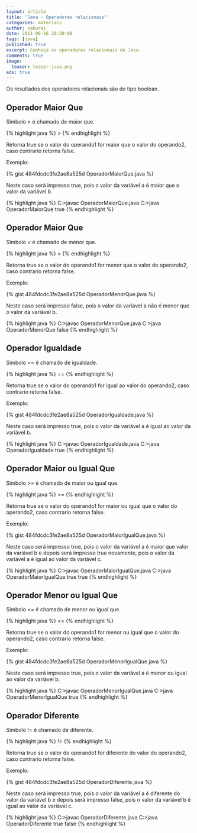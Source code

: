 ```yaml
---
layout: article
title: "Java - Operadores relacionais"
categories: materiais
author: sakurai
date: 2011-06-16 20:30:00
tags: [java]
published: true
excerpt: Conheça os operadores relacionais do Java.
comments: true
image:
  teaser: teaser-java.png
ads: true
---
```


Os resultados dos operadores relacionais são do tipo boolean.

## Operador Maior Que

Símbolo > é chamado de maior que.

{% highlight java %}
<operando1> > <operando2>
{% endhighlight %}

Retorna true se o valor do operando1 for maior que o valor do operando2, caso contrario retorna false.

Exemplo:

{% gist 484fdcdc3fe2ae8a525d OperadorMaiorQue.java %}

Neste caso será impresso true, pois o valor da variável a é maior que o valor da variável b.

{% highlight java %}
C:\>javac OperadorMaiorQue.java
C:\>java OperadorMaiorQue
true
{% endhighlight %}

## Operador Maior Que

Símbolo < é chamado de menor que.

{% highlight java %}
<operando1> < <operando2>
{% endhighlight %}

Retorna true se o valor do operando1 for menor que o valor do operando2, caso contrario retorna false.

Exemplo:

{% gist 484fdcdc3fe2ae8a525d OperadorMenorQue.java %}

Neste caso será impresso false, pois o valor da variável a não é menor que o valor da variável b.

{% highlight java %}
C:\>javac OperadorMenorQue.java
C:\>java OperadorMenorQue
false
{% endhighlight %}

## Operador Igualdade

Símbolo == é chamado de igualdade.

{% highlight java %}
<operando1> == <operando2>
{% endhighlight %}

Retorna true se o valor do operando1 for igual ao valor do operando2, caso contrario retorna false.

Exemplo:

{% gist 484fdcdc3fe2ae8a525d OperadorIgualdade.java %}

Neste caso será impresso true, pois o valor da variável a é igual ao valor da variável b.

{% highlight java %}
C:\>javac OperadorIgualdade.java
C:\>java OperadorIgualdade
true
{% endhighlight %}

## Operador Maior ou Igual Que

Símbolo >= é chamado de maior ou igual que.

{% highlight java %}
<operando1> >= <operando2>
{% endhighlight %}

Retorna true se o valor do operando1 for maior ou igual que o valor do operando2, caso contrario retorna false.

Exemplo:

{% gist 484fdcdc3fe2ae8a525d OperadorMaiorIgualQue.java %}

Neste caso será impresso true, pois o valor da variável a é maior que valor da variável b e depois será impresso true novamente, pois o valor da variável a é igual ao valor da variável c.

{% highlight java %}
C:\>javac OperadorMaiorIgualQue.java
C:\>java OperadorMaiorIgualQue
true
true
{% endhighlight %}

## Operador Menor ou Igual Que

Símbolo <= é chamado de menor ou igual que.

{% highlight java %}
<operando1> <= <operando2>
{% endhighlight %}

Retorna true se o valor do operando1 for menor ou igual que o valor do operando2, caso contrario retorna false.

Exemplo:

{% gist 484fdcdc3fe2ae8a525d OperadorMenorIgualQue.java %}

Neste caso será impresso true, pois o valor da variável a é menor ou igual ao valor da variável b.

{% highlight java %}
C:\>javac OperadorMenorIgualQue.java
C:\>java OperadorMenorIgualQue
true
{% endhighlight %}

## Operador Diferente

Símbolo != é chamado de diferente.

{% highlight java %}
<operando1> != <operando2>
{% endhighlight %}

Retorna true se o valor do operando1 for diferente do valor do operando2, caso contrario retorna false.

Exemplo:

{% gist 484fdcdc3fe2ae8a525d OperadorDiferente.java %}

Neste caso será impresso true, pois o valor da variável a é diferente do valor da variável b e depois será impresso false, pois o valor da variável b é igual ao valor da variável c.

{% highlight java %}
C:\>javac OperadorDiferente.java
C:\>java OperadorDiferente
true
false
{% endhighlight %}
